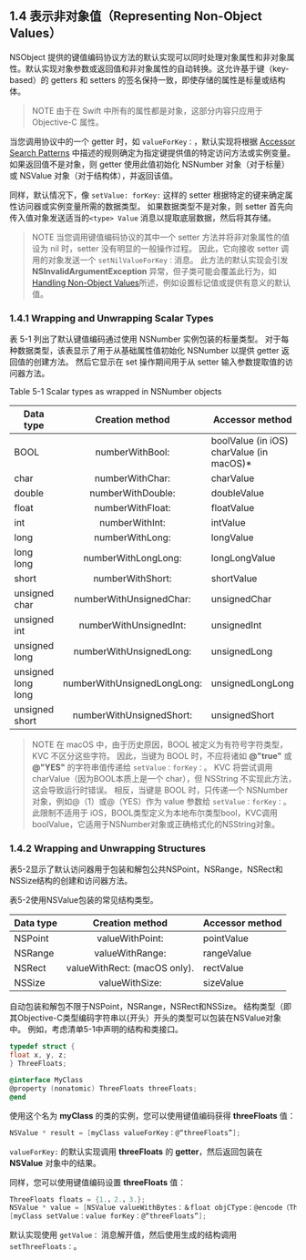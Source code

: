 ## 1.4 表示非对象值（Representing Non-Object Values）

NSObject 提供的键值编码协议方法的默认实现可以同时处理对象属性和非对象属性。默认实现对象参数或返回值和非对象属性的自动转换。这允许基于键（key-based）的 getters 和 setters 的签名保持一致，即使存储的属性是标量或结构体。

> NOTE
> 由于在 Swift 中所有的属性都是对象，这部分内容只应用于 Objective-C 属性。

当您调用协议中的一个 getter 时，如 `valueForKey：`，默认实现将根据 [Accessor Search Patterns](https://developer.apple.com/library/content/documentation/Cocoa/Conceptual/KeyValueCoding/SearchImplementation.html#//apple_ref/doc/uid/20000955-CJBBBFFA) 中描述的规则确定为指定键提供值的特定访问方法或实例变量。如果返回值不是对象，则 getter 使用此值初始化 NSNumber 对象（对于标量）或 NSValue 对象（对于结构体），并返回该值。

同样，默认情况下，像 `setValue: forKey:` 这样的 setter 根据特定的键来确定属性访问器或实例变量所需的数据类型。 如果数据类型不是对象，则 setter 首先向传入值对象发送适当的`<type> Value` 消息以提取底层数据，然后将其存储。

> NOTE
> 当您调用键值编码协议的其中一个 setter 方法并将非对象属性的值设为 nil 时，setter 没有明显的一般操作过程。 因此，它向接收 setter 调用的对象发送一个 `setNilValueForKey：`消息。 此方法的默认实现会引发**NSInvalidArgumentException** 异常，但子类可能会覆盖此行为，如[Handling Non-Object Values](https://developer.apple.com/library/content/documentation/Cocoa/Conceptual/KeyValueCoding/HandlingNon-ObjectValues.html#//apple_ref/doc/uid/10000107i-CH5-SW1)所述，例如设置标记值或提供有意义的默认值。


### 1.4.1 Wrapping and Unwrapping Scalar Types

表 5-1 列出了默认键值编码通过使用 NSNumber 实例包装的标量类型。 对于每种数据类型，该表显示了用于从基础属性值初始化 NSNumber 以提供 getter 返回值的创建方法。 然后它显示在 set 操作期间用于从 setter 输入参数提取值的访问器方法。

Table 5-1 Scalar types as wrapped in NSNumber objects

Data type|Creation method|Accessor method 
-|:-:|-
BOOL|numberWithBool:|boolValue (in iOS)<br>charValue (in macOS)*
char|numberWithChar:|charValue
double|numberWithDouble:|doubleValue
float|numberWithFloat:|floatValue
int|numberWithInt:|intValue
long|numberWithLong:|longValue
long long|numberWithLongLong:|longLongValue
short|numberWithShort:|shortValue
unsigned char|numberWithUnsignedChar:|unsignedChar
unsigned int|numberWithUnsignedInt:|unsignedInt
unsigned long|numberWithUnsignedLong:|unsignedLong
unsigned long long|numberWithUnsignedLongLong:|unsignedLongLong
unsigned short|numberWithUnsignedShort:|unsignedShort

> NOTE
> 在 macOS 中，由于历史原因，BOOL 被定义为有符号字符类型，KVC 不区分这些字符。 因此，当键为 BOOL 时，不应将诸如 **@"true"** 或 **@"YES"** 的字符串值传递给 `setValue：forKey：`。 KVC 将尝试调用 charValue（因为BOOL本质上是一个 char），但 NSString 不实现此方法，这会导致运行时错误。 相反，当键是 BOOL 时，只传递一个 NSNumber 对象，例如@（1）或@（YES）作为 value 参数给 `setValue：forKey：`。 此限制不适用于 iOS，BOOL类型定义为本地布尔类型bool，KVC调用boolValue，它适用于NSNumber对象或正确格式化的NSString对象。

### 1.4.2 Wrapping and Unwrapping Structures

表5-2显示了默认访问器用于包装和解包公共NSPoint，NSRange，NSRect和NSSize结构的创建和访问器方法。

表5-2使用NSValue包装的常见结构类型。

Data type|Creation method|Accessor method
-|:-:|-
NSPoint|valueWithPoint:|pointValue
NSRange|valueWithRange:|rangeValue
NSRect|valueWithRect: (macOS only).|rectValue
NSSize|valueWithSize:|sizeValue

自动包装和解包不限于NSPoint，NSRange，NSRect和NSSize。 结构类型（即其Objective-C类型编码字符串以{开头）开头的类型可以包装在NSValue对象中。 例如，考虑清单5-1中声明的结构和类接口。

``` Objective-C
typedef struct {
float x, y, z;
} ThreeFloats;

@interface MyClass
@property (nonatomic) ThreeFloats threeFloats;
@end
```

使用这个名为 **myClass** 的类的实例，您可以使用键值编码获得 **threeFloats** 值：

``` Objective-C
NSValue * result = [myClass valueForKey：@“threeFloats”];
```

`valueForKey:` 的默认实现调用 **threeFloats** 的 **getter**，然后返回包装在 **NSValue** 对象中的结果。

同样，您可以使用键值编码设置 **threeFloats** 值：

``` Objective-C
ThreeFloats floats = {1.，2.，3.};
NSValue * value = [NSValue valueWithBytes：＆float objCType：@encode（ThreeFloats）];
[myClass setValue：value forKey：@“threeFloats”];
```

默认实现使用 `getValue：` 消息解开值，然后使用生成的结构调用 `setThreeFloats：`。
